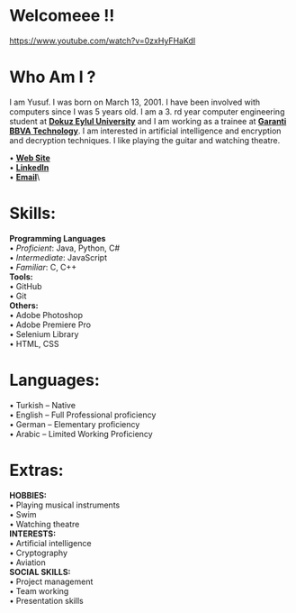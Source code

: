 # Welcomeee !!
https://www.youtube.com/watch?v=0zxHyFHaKdI

# Who Am I ?

 I am Yusuf. I was born on March 13, 2001. I have been involved with computers since I was 5 years old. I am a 3. rd year computer engineering student at [**Dokuz Eylul University**](https://www.deu.edu.tr/) and I am working as a trainee at [**Garanti BBVA Technology**](https://www.garantibbvateknoloji.com.tr/). I am interested in artificial intelligence and encryption and decryption techniques. I like playing the guitar and watching theatre.

• [**Web Site**](gassaloglu.github.io)\
• [**LinkedIn**](linkedin.com/in/gassaloglu/)\
• [**Email**](yusufgassaloglu00@gmail.com)\

# **Skills:**
 **Programming Languages**\
 • _Proficient_: Java, Python, C#\
 • _Intermediate_: JavaScript\
• _Familiar_: C, C++\
**Tools:**\
 • GitHub\
 • Git\
**Others:**\
• Adobe Photoshop\
• Adobe Premiere Pro\
• Selenium Library\
• HTML, CSS

# Languages:
• Turkish – Native \
• English – Full Professional proficiency \
• German – Elementary proficiency \
• Arabic – Limited Working Proficiency
# Extras: 
**HOBBIES:**\
• Playing musical instruments \
• Swim \
• Watching theatre \
**INTERESTS:**\
• Artificial intelligence \
• Cryptography \
• Aviation \
**SOCIAL SKILLS:** \
• Project management \
• Team working \
• Presentation skills




<!--
**gassaloglu/gassaloglu** is a ✨ _special_ ✨ repository because its `README.md` (this file) appears on your GitHub profile.

Here are some ideas to get you started:

- 🔭 I’m currently working on ...
- 🌱 I’m currently learning ...
- 👯 I’m looking to collaborate on ...
- 🤔 I’m looking for help with ...
- 💬 Ask me about ...
- 📫 How to reach me: ...
- 😄 Pronouns: ...
- ⚡ Fun fact: ...
-->
